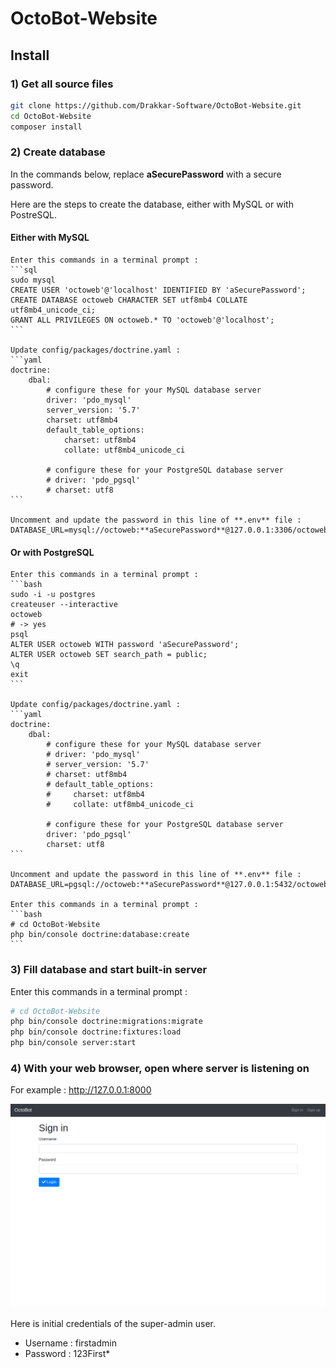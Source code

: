 # OctoBot-Website


## Install

### 1) Get all source files

```bash
git clone https://github.com/Drakkar-Software/OctoBot-Website.git
cd OctoBot-Website
composer install
```

### 2) Create database

In the commands below, replace **aSecurePassword** with a secure password.

Here are the steps to create the database, either with MySQL or with PostreSQL.


#### Either with MySQL

    Enter this commands in a terminal prompt :
    ```sql
    sudo mysql
    CREATE USER 'octoweb'@'localhost' IDENTIFIED BY 'aSecurePassword';
    CREATE DATABASE octoweb CHARACTER SET utf8mb4 COLLATE utf8mb4_unicode_ci;
    GRANT ALL PRIVILEGES ON octoweb.* TO 'octoweb'@'localhost';
    ```

    Update config/packages/doctrine.yaml :
    ```yaml
    doctrine:
        dbal:
            # configure these for your MySQL database server
            driver: 'pdo_mysql'
            server_version: '5.7'
            charset: utf8mb4
            default_table_options:
                charset: utf8mb4
                collate: utf8mb4_unicode_ci

            # configure these for your PostgreSQL database server
            # driver: 'pdo_pgsql'
            # charset: utf8
    ```

    Uncomment and update the password in this line of **.env** file :
    DATABASE_URL=mysql://octoweb:**aSecurePassword**@127.0.0.1:3306/octoweb


#### Or with PostgreSQL

    Enter this commands in a terminal prompt :
    ```bash
    sudo -i -u postgres
    createuser --interactive
    octoweb
    # -> yes
    psql
    ALTER USER octoweb WITH password 'aSecurePassword';
    ALTER USER octoweb SET search_path = public;
    \q
    exit
    ```

    Update config/packages/doctrine.yaml :
    ```yaml
    doctrine:
        dbal:
            # configure these for your MySQL database server
            # driver: 'pdo_mysql'
            # server_version: '5.7'
            # charset: utf8mb4
            # default_table_options:
            #     charset: utf8mb4
            #     collate: utf8mb4_unicode_ci

            # configure these for your PostgreSQL database server
            driver: 'pdo_pgsql'
            charset: utf8
    ```

    Uncomment and update the password in this line of **.env** file :
    DATABASE_URL=pgsql://octoweb:**aSecurePassword**@127.0.0.1:5432/octoweb

    Enter this commands in a terminal prompt :
    ```bash
    # cd OctoBot-Website
    php bin/console doctrine:database:create
    ```

### 3) Fill database and start built-in server

Enter this commands in a terminal prompt :
```bash
# cd OctoBot-Website
php bin/console doctrine:migrations:migrate
php bin/console doctrine:fixtures:load
php bin/console server:start
```

### 4) With your web browser, open where server is listening on

For example : http://127.0.0.1:8000

![Alt text](doc/octobot_website_login.png?raw=true "OctoBot website login page")

Here is initial credentials of the super-admin user.
 - Username : firstadmin
 - Password : 123First*
